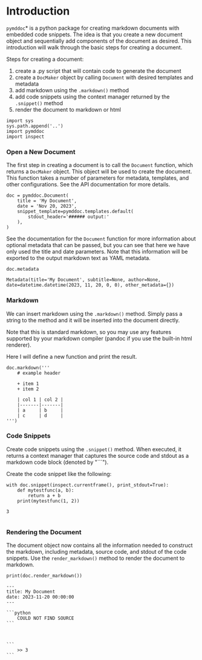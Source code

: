 # Introduction

`pymddoc`\* is a python package for creating markdown documents with embedded code snippets. The idea is that you create a new document object and sequentially add components of the document as desired. This introduction will walk through the basic steps for creating a document.

Steps for creating a document:

1. create a .py script that will contain code to generate the document
2. create a `DocMaker` object by calling `Document` with desired templates and metadata
3. add markdown using the `.markdown()` method
4. add code snippets using the context manager returned by the `.snippet()` method
5. render the document to markdown or html


```
import sys
sys.path.append('..')
import pymddoc
import inspect
```

### Open a New Document

The first step in creating a document is to call the `Document` function, which returns a `DocMaker` object. This object will be used to create the document. This function takes a number of parameters for metadata, templates, and other configurations. See the API documentation for more details.


```
doc = pymddoc.Document(
    title = 'My Document',
    date = 'Nov 20, 2023',
    snippet_template=pymddoc.templates.default(
        stdout_header='###### output:'
    ),
)
```

See the documentation for the `Document` function for more information about optional metadata that can be passed, but you can see that here we have only used the title and date parameters. Note that this information will be exported to the output markdown text as YAML metadata.


```
doc.metadata
```




    Metadata(title='My Document', subtitle=None, author=None, date=datetime.datetime(2023, 11, 20, 0, 0), other_metadata={})



### Markdown

We can insert markdown using the `.markdown()` method. Simply pass a string to the method and it will be inserted into the document directly. 

Note that this is standard markdown, so you may use any features supported by your markdown compiler (pandoc if you use the built-in html renderer).

Here I will define a new function and print the result.


```
doc.markdown('''
    # example header

    + item 1
    + item 2

    | col 1 | col 2 |
    |-------|-------|
    | a     | b     |
    | c     | d     |
''')
```

### Code Snippets

Create code snippets using the `.snippet()` method. When executed, it returns a context manager that captures the source code and stdout as a markdown code block (denoted by "```").

Create the code snippet like the following:


```
with doc.snippet(inspect.currentframe(), print_stdout=True):
    def mytestfunc(a, b):
        return a + b
    print(mytestfunc(1, 2))
```

    3



```

```

### Rendering the Document

The document object now contains all the information needed to construct the markdown, including metadata, source code, and stdout of the code snippets. Use the `render_markdown()` method to render the document to markdown.




```
print(doc.render_markdown())
```

    ---
    title: My Document
    date: 2023-11-20 00:00:00
    ---
    
    ```python
        COULD NOT FIND SOURCE
    ```
    
    
    
    ```
        >> 3
    ```
    
    
    



```

```

